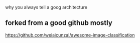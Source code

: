 why you always tell a goog architecture 

## forked from a good github mostly
https://github.com/weiaicunzai/awesome-image-classification
